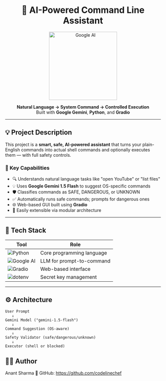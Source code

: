 <h1 align="center">
  🤖 AI-Powered Command Line Assistant
</h1>

<p align="center">
  <img src="https://github.com/user-attachments/assets/b1fd766e-1009-4abf-8a71-bb8178c6438b" alt="Google AI" width="220"/>
</p>


<p align="center">
  <b>Natural Language → System Command → Controlled Execution</b><br>
  Built with <strong>Google Gemini</strong>, <strong>Python</strong>, and <strong>Gradio</strong>
</p>

---

## 💡 Project Description

This project is a **smart, safe, AI-powered assistant** that turns your plain-English commands into actual shell commands and optionally executes them — with full safety controls.

### 🧠 Key Capabilities
- 🔍 Understands natural language tasks like "open YouTube" or "list files"
- 💡 Uses **Google Gemini 1.5 Flash** to suggest OS-specific commands
- 🛡️ Classifies commands as SAFE, DANGEROUS, or UNKNOWN
- ✅ Automatically runs safe commands; prompts for dangerous ones
- 🌐 Web-based GUI built using **Gradio**
- 🔌 Easily extensible via modular architecture

---

## 🧠 Tech Stack

| Tool | Role |
|------|------|
| ![Python](https://img.shields.io/badge/Python-3.10+-blue?logo=python) | Core programming language |
| ![Google AI](https://img.shields.io/badge/Google-Gemini-red?logo=google) | LLM for prompt-to-command |
| ![Gradio](https://img.shields.io/badge/Gradio-UI-green?logo=gradio) | Web-based interface |
| ![dotenv](https://img.shields.io/badge/dotenv-SecureKeys-lightgrey?logo=dotenv) | Secret key management |

---

## ⚙️ Architecture

```plaintext
User Prompt
   ↓
Gemini Model ("gemini-1.5-flash")
   ↓
Command Suggestion (OS-aware)
   ↓
Safety Validator (safe/dangerous/unknown)
   ↓
Executor (shell or blocked)
```

## 🧑‍💻 Author

Anant Sharma
🔗 GitHub: https://github.com/codelinechef
